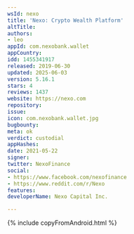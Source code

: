 ```yaml
---
wsId: nexo
title: 'Nexo: Crypto Wealth Platform'
altTitle: 
authors:
- leo
appId: com.nexobank.wallet
appCountry: 
idd: 1455341917
released: 2019-06-30
updated: 2025-06-03
version: 5.16.1
stars: 4
reviews: 1437
website: https://nexo.com
repository: 
issue: 
icon: com.nexobank.wallet.jpg
bugbounty: 
meta: ok
verdict: custodial
appHashes: 
date: 2021-05-22
signer: 
twitter: NexoFinance
social:
- https://www.facebook.com/nexofinance
- https://www.reddit.com/r/Nexo
features: 
developerName: Nexo Capital Inc.

---
```


{% include copyFromAndroid.html %}
